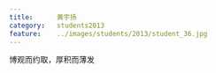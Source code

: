 ```yaml
---
title:		黄宇扬
category:	students2013
feature:	../images/students/2013/student_36.jpg
---
```

博观而约取，厚积而薄发


